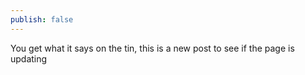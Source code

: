```yaml
---
publish: false
---
```

You get what it says on the tin, this is a new post to see if the page is updating
